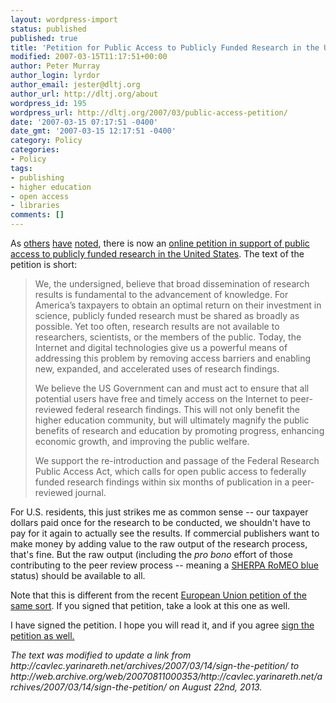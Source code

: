 ```yaml
---
layout: wordpress-import
status: published
published: true
title: 'Petition for Public Access to Publicly Funded Research in the U.S.'
modified: 2007-03-15T11:17:51+00:00
author: Peter Murray
author_login: lyrdor
author_email: jester@dltj.org
author_url: http://dltj.org/about
wordpress_id: 195
wordpress_url: http://dltj.org/2007/03/public-access-petition/
date: '2007-03-15 07:17:51 -0400'
date_gmt: '2007-03-15 12:17:51 -0400'
category: Policy
categories:
- Policy
tags:
- publishing
- higher education
- open access
- libraries
comments: []
---
```

<p>As <a href="http://www.inkdroid.org/journal/2007/03/14/open-access-petition-in-the-us/" title="inkdroid &amp;raquo; US open access petition">others</a> <a href="http://web.archive.org/web/20070811000353/http://cavlec.yarinareth.net/archives/2007/03/14/sign-the-petition/" title="403 Forbidden">have</a> <a href="http://www.ibiblio.org/bess/?p=74" title="Solvitur ambulando  &amp;raquo; Blog Archive   &amp;raquo; Petition for Public Access to Publicly Funded Research in the United States">noted</a>, there is now an <a href="http://www.publicaccesstoresearch.org/" title="Petition for Public Access to Publicly Funded Research in the United States">online petition in support of public access to publicly funded research in the United States</a>.  The text of the petition is short:</p>
<blockquote><p>
We, the undersigned, believe that broad dissemination of research results is fundamental to the advancement of knowledge. For America&rsquo;s taxpayers to obtain an optimal return on their investment in science, publicly funded research must be shared as broadly as possible. Yet too often, research results are not available to researchers, scientists, or the members of the public. Today, the Internet and digital technologies give us a powerful means of addressing this problem by removing access barriers and enabling new, expanded, and accelerated uses of research findings.</p>
<p>We believe the US Government can and must act to ensure that all potential users have free and timely access on the Internet to peer-reviewed federal research findings. This will not only benefit the higher education community, but will ultimately magnify the public benefits of research and education by promoting progress, enhancing economic growth, and improving the public welfare.</p>
<p>We support the re-introduction and passage of the Federal Research Public Access Act, which calls for open public access to federally funded research findings within six months of publication in a peer-reviewed journal.
</p></blockquote>
<p>For U.S. residents, this just strikes me as common sense -- our taxpayer dollars paid once for the research to be conducted, we shouldn't have to pay for it again to actually see the results.  If commercial publishers want to make money by adding value to the raw output of the research process, that's fine.  But the raw output (including the <i>pro bono</i> effort of those contributing to the peer review process -- meaning a <a href="http://www.sherpa.ac.uk/romeoinfo.html#colours" title="SHERPA RoMEO Colours, Pre-print, Post-print, Definitions and Terms">SHERPA RoMEO blue</a> status) should be available to all.</p>
<p>Note that this is different from the recent <a href="http://web.archive.org/web/20070315000000/http://www.ec-petition.eu:80/" title="Petition for guaranteed public access to publicly-funded research results">European Union petition of the same sort</a>.  If you signed that petition, take a look at this one as well.</p>
<p>I have signed the petition.  I hope you will read it, and if you agree <a href="http://www.publicaccesstoresearch.org/cgi-bin/petition.pl" title="Petition for Public Access to Publicly Funded Research in the United States">sign the petition as well.</a></p>
<p style="padding:0;margin:0;font-style:italic;">The text was modified to update a link from http://cavlec.yarinareth.net/archives/2007/03/14/sign-the-petition/ to http://web.archive.org/web/20070811000353/http://cavlec.yarinareth.net/archives/2007/03/14/sign-the-petition/ on August 22nd, 2013.</p>
